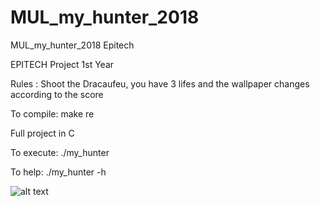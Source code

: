 # MUL_my_hunter_2018
MUL_my_hunter_2018 Epitech

EPITECH Project 1st Year

Rules : Shoot the Dracaufeu, you have 3 lifes and the wallpaper changes according to the score


To compile: make re

Full project in C

To execute: ./my_hunter

To help: ./my_hunter -h

![alt text]("https://github.com/Eydou/MUL_my_hunter_2018/blob/master/hunter.png")
